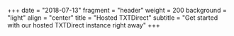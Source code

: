 +++
date = "2018-07-13"
fragment = "header"
weight = 200
background = "light"
align = "center"
title = "Hosted TXTDirect"
subtitle = "Get started with our hosted TXTDirect instance right away"
+++
